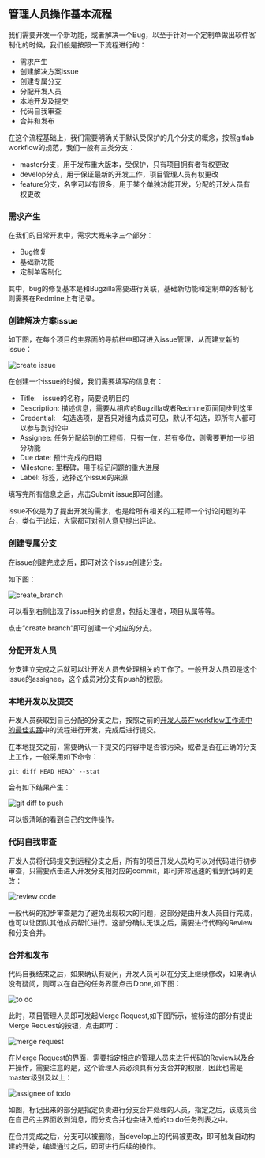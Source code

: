 ## 管理人员操作基本流程

我们需要开发一个新功能，或者解决一个Bug，以至于针对一个定制单做出软件客制化的时候，我们般是按照一下流程进行的：

* 需求产生
* 创建解决方案issue
* 创建专属分支
* 分配开发人员
* 本地开发及提交
* 代码自我审查
* 合并和发布

在这个流程基础上，我们需要明确关于默认受保护的几个分支的概念，按照gitlab workflow的规范，我们一般有三类分支：

* master分支，用于发布重大版本，受保护，只有项目拥有者有权更改
* develop分支，用于保证最新的开发工作，项目管理人员有权更改
* feature分支，名字可以有很多，用于某个单独功能开发，分配的开发人员有权更改

### 需求产生

在我们的日常开发中，需求大概来字三个部分：

* Bug修复
* 基础新功能
* 定制单客制化

其中，bug的修复基本是和Bugzilla需要进行关联，基础新功能和定制单的客制化则需要在Redmine上有记录。

### 创建解决方案issue

如下图，在每个项目的主界面的导航栏中即可进入issue管理，从而建立新的issue：

![create issue](imgs/git_new_feature/create_issue.png)

在创建一个issue的时候，我们需要填写的信息有：

* Title:　issue的名称，简要说明目的
* Description: 描述信息，需要从相应的Bugzilla或者Redmine页面同步到这里
* Credential:　勾选选项，是否只对组内成员可见，默认不勾选，即所有人都可以参与到讨论中
* Assignee: 任务分配给到的工程师，只有一位，若有多位，则需要更加一步细分功能
* Due date: 预计完成的日期
* Milestone: 里程碑，用于标记问题的重大进展
* Label: 标签，选择这个issue的来源

填写完所有信息之后，点击Submit issue即可创建。

issue不仅是为了提出开发的需求，也是给所有相关的工程师一个讨论问题的平台，类似于论坛，大家都可对别人意见提出评论。

### 创建专属分支

在issue创建完成之后，即可对这个issue创建分支。

如下图：

![create_branch](imgs/git_new_feature/new_branch.png)

可以看到右侧出现了issue相关的信息，包括处理者，项目从属等等。

点击“create branch”即可创建一个对应的分支。

### 分配开发人员

分支建立完成之后就可以让开发人员去处理相关的工作了。一般开发人员即是这个issue的assignee，这个成员对分支有push的权限。

### 本地开发以及提交

开发人员获取到自己分配的分支之后，按照之前的[开发人员在workflow工作流中的最佳实践](/doc/#/gitlab/gitlab_developer_workflow)中的流程进行开发，完成后进行提交。

在本地提交之前，需要确认一下提交的内容中是否被污染，或者是否在正确的分支上工作，一般采用如下命令：

```shell
git diff HEAD HEAD^ --stat
```
会有如下结果产生：

![git diff to push](imgs/git_new_feature/001.png)

可以很清晰的看到自己的文件操作。

### 代码自我审查

开发人员将代码提交到远程分支之后，所有的项目开发人员均可以对代码进行初步审查，只需要点击进入开发分支相对应的commit，即可非常迅速的看到代码的更改：

![review code](imgs/git_new_feature/002.png)

一般代码的初步审查是为了避免出现较大的问题，这部分是由开发人员自行完成，也可以让团队其他成员帮忙进行。这部分确认无误之后，需要进行代码的Review和分支合并。


### 合并和发布

代码自我结束之后，如果确认有疑问，开发人员可以在分支上继续修改，如果确认没有疑问，则可以在自己的任务界面点击Ｄone,如下图：

![to do](imgs/git_new_feature/merge_request.png)

此时，项目管理人员即可发起Merge Request,如下图所示，被标注的部分有提出Merge Request的按钮，点击即可：

![merge request](imgs/git_new_feature/003.png)

在Ｍerge Request的界面，需要指定相应的管理人员来进行代码的Review以及合并操作，需要注意的是，这个管理人员必须具有分支合并的权限，因此也需是master级别及以上：

![assignee of todo](imgs/git_new_feature/004.png)

如图，标记出来的部分是指定负责进行分支合并处理的人员，指定之后，该成员会在自己的主界面收到消息，而分支合并也会进入他的to do任务列表之中。

在合并完成之后，分支可以被删除，当develop上的代码被更改，即可触发自动构建的开始，编译通过之后，即可进行后续的操作。